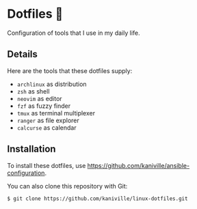 # Dotfiles 🐧

Configuration of tools that I use in my daily life.

## Details
Here are the tools that these dotfiles supply:

- `archlinux` as distribution
- `zsh` as shell
- `neovim` as editor
- `fzf` as fuzzy finder
- `tmux` as terminal multiplexer
- `ranger` as file explorer
- `calcurse` as calendar

## Installation
To install these dotfiles, use https://github.com/kaniville/ansible-configuration.

You can also clone this repository with Git:
```
$ git clone https://github.com/kaniville/linux-dotfiles.git
```
